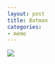 ```yaml
---
layout: post
title: Batman
categories:
- meme
---
```


![](https://pbs.twimg.com/media/CUMTGXcWoAApfd1.jpg:small)